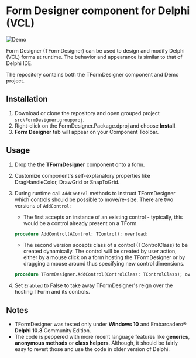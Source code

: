 # Form Designer component for Delphi (VCL)

![Demo](https://github.com/havlicekp/form-designer/blob/master/images/demo.gif)

Form Designer (TFormDesigner) can be used to design and modify Delphi (VCL) forms at runtime. The behavior and appearance is  similar to that of Delphi IDE. 

The repository contains both the TFormDesigner component and Demo project.

## Installation

1. Download or clone the repository and open grouped project ``src\FormDesigner.groupproj``.
2. Right-click on the FormDesigner.Package.dproj and choose **Install**.
3. **Form Designer** tab will appear on your Component Toolbar. 

## Usage

1. Drop the the **TFormDesigner** component onto a form.
2. Customize component's self-explanatory properties like DragHandleColor, DrawGrid or SnapToGrid.
3. During runtime call ``AddControl`` methods to instruct TFormDesigner which controls should be possible to move/re-size. There are two versions of ``AddControl``: 
  
   * The first accepts an instance of an existing control - typically, this would be a control already present on a TForm.
   ```pascal
   procedure AddControl(AControl: TControl); overload;
   ```
  
   * The second version accepts class of a control (TControlClass) to be created dynamically. The control will be created by user action, either by a mouse click on a form hosting the TFormDesigner or by dragging a mouse around thus specifying new control dimensions.
   ```pascal
   procedure TFormDesigner.AddControl(ControlClass: TControlClass); overload 
   ```
4. Set ``Enabled`` to False to take away TFormDesigner's reign over the hosting TForm and its controls.

## Notes 

* TFormDesigner was tested only under **Windows 10** and Embarcadero® **Delphi 10.3** Community Edition.
* The code is peppered with more recent language features like **generics**, **anonymous methods** or **class helpers**. Although, it should be fairly easy to revert those and use the code in older version of Delphi.
